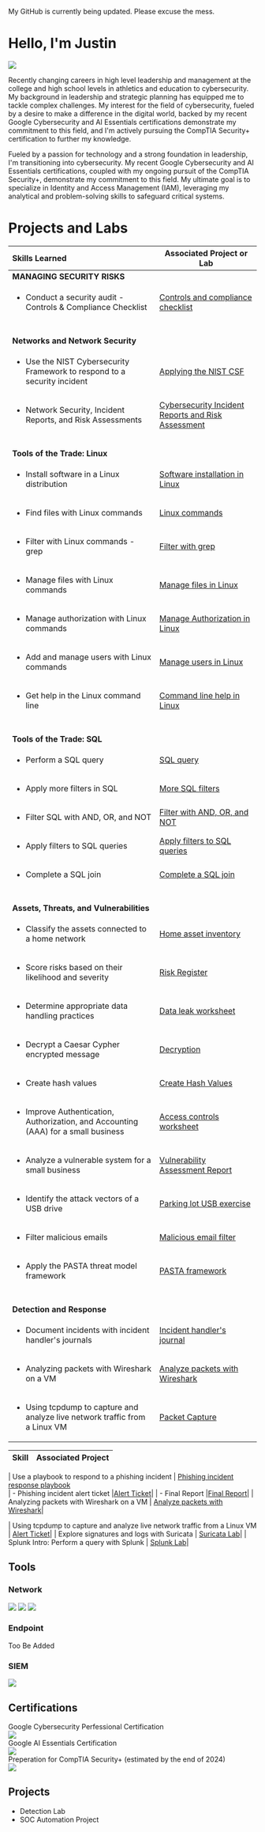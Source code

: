 My GitHub is currently being updated.  Please excuse the mess.
# Hello, I'm Justin
<a href="https://linkedin.com/in/justin-kosik"><img src="https://img.shields.io/badge/-LinkedIn-0072b1?&style=for-the-badge&logo=linkedin&logoColor=white" /></a>

Recently changing careers in high level leadership and management at the college and high school levels in athletics and education to cybersecurity.  My background in leadership and strategic planning has equipped me to tackle complex challenges.  My interest for the field of cybersecurity, fueled by a desire to make a difference in the digital world, backed by my recent Google Cybersecurity and AI Essentials certifications demonstrate my commitment to this field, and I'm actively pursuing the CompTIA Security+ certification to further my knowledge.


Fueled by a passion for technology and a strong foundation in leadership, I'm transitioning into cybersecurity.  My recent Google Cybersecurity and AI Essentials certifications, coupled with my ongoing pursuit of the CompTIA Security+, demonstrate my commitment to this field.  My ultimate goal is to specialize in Identity and Access Management (IAM), leveraging my analytical and problem-solving skills to safeguard critical systems.

# Projects and Labs

| **Skills Learned**                                | **Associated Project or Lab**    |
|:-----------------------------------------------|----------------------------------|
|**MANAGING SECURITY RISKS**        ||
| <p><ul><li>Conduct a security audit - Controls & Compliance Checklist</li></ul>    |<a href="https://github.com/CoachKosik/Conduct-a-security-audit/blob/main/README.md">Controls and compliance checklist</a>|
|<br>||
|**Networks and Network Security**    ||
|<p><ul><li>Use the NIST Cybersecurity Framework to respond to a security incident    |<a href="https://github.com/CoachKosik/Use-the-NIST-Cybersecurity-Framework-to-respond-to-a-security-incident">Applying the NIST CSF</a>
|<p><ul><li>Network Security, Incident Reports, and Risk Assessments    |<a href="https://github.com/CoachKosik/Network-Security-Incident-Reports-and-Risk-Assessments/blob/main/README.md">Cybersecurity Incident Reports and Risk Assessment</a>    |
|<br>||
|**Tools of the Trade: Linux**    ||
|<p><ul><li>Install software in a Linux distribution    |<a href="https://github.com/CoachKosik/Software-installation-in-Linux/blob/main/README.md">Software installation in Linux</a>|
|<p><ul><li>Find files with Linux commands    |<a href="https://github.com/CoachKosik/Find-files-with-Linux-commands">Linux commands</a>    |
| <p><ul><li>Filter with Linux commands - grep    |<a href="https://github.com/CoachKosik/Filter-with-grep/blob/main/README.md">Filter with grep</a>    |
| <p><ul><li>Manage files with Linux commands    |<a href="https://github.com/CoachKosik/Manage-files-with-Linux-commands/blob/main/README.md">Manage files in Linux</a>    |
| <p><ul><li>Manage authorization with Linux commands    |<a href="https://github.com/CoachKosik/File-permissions-in-Linux/blob/main/README.md">Manage Authorization in Linux</a>|
| <p><ul><li>Add and manage users with Linux commands    |<a href="https://github.com/CoachKosik/Add-and-manage-users-with-Linux-commands/blob/main/README.md">Manage users in Linux</a>|
| <p><ul><li>Get help in the Linux command line    |<a href="https://github.com/CoachKosik/Get-help-in-the-Linux-command-line/blob/main/README.md">Command line help in Linux</a>  |
|<br>||
|**Tools of the Trade: SQL**    ||
|<p><ul><li>Perform a SQL query    |<a href="https://github.com/CoachKosik/Perform-a-SQL-query/blob/main/README.md">SQL query</a>    |
|<p><ul><li>Apply more filters in SQL    |<a href="https://github.com/CoachKosik/More-SQL-filters/blob/main/README.md">More SQL filters</a>    |
|<p><ul><li>Filter SQL with AND, OR, and NOT    |<a href="https://github.com/CoachKosik/Filter-SQL-with-AND-OR-and-NOT/blob/main/README.md">Filter with AND, OR, and NOT</a>    |
|<p><ul><li>Apply filters to SQL queries    |<a href="https://github.com/CoachKosik/Apply-filters-to-SQL-queries/blob/main/README.md">Apply filters to SQL queries</a>    |
|<p><ul><li>Complete a SQL join    |<a href="https://github.com/CoachKosik/Complete-a-SQL-join/blob/main/README.md">Complete a SQL join</a>    |
|<br>||
|**Assets, Threats, and Vulnerabilities**    ||
| <p><ul><li>Classify the assets connected to a home network         | <a href="https://github.com/CoachKosik/Home-asset-inventory/blob/main/README.md">Home asset inventory</a>|
|<p><ul><li>Score risks based on their likelihood and severity         | <a href="https://github.com/CoachKosik/Risk-Register/blob/main/README.md">Risk Register</a>|
| <p><ul><li>Determine appropriate data handling practices         | <a href="https://github.com/CoachKosik/Data-leak-worksheet/blob/main/README.md">Data leak worksheet</a>|
| <p><ul><li>Decrypt a Caesar Cypher encrypted message         | <a href="https://drive.google.com/file/d/1TdchOfAlxzyW4tToIu_GT0ucByrkattM/view?usp=sharing">Decryption</a>|
| <p><ul><li>Create hash values         | <a href="https://drive.google.com/file/d/1GFSOVsN06HEJe3wLHZqF2iCJBtgAfhre/view?usp=sharing">Create Hash Values</a>|
| <p><ul><li>Improve Authentication, Authorization, and Accounting (AAA) for a small business         | <a href="https://docs.google.com/document/d/1RkKlWTRO_jXhmYw3lXFSmgcc63ciomdSb2vVxfL7Dzo/edit?usp=sharing">Access controls worksheet</a>|
| <p><ul><li>Analyze a vulnerable system for a small business         | <a href="https://github.com/CoachKosik/Vulnerability-Assessment-Report/blob/main/README.md">Vulnerability Assessment Report</a>|
| <p><ul><li>Identify the attack vectors of a USB drive         | <a href="https://github.com/CoachKosik/Parking-lot-USB-exercise/blob/main/README.md">Parking lot USB exercise</a>|
| <p><ul><li>Filter malicious emails                |<a href="https://github.com/CoachKosik/Email-Filter/blob/main/README.md">Malicious email filter</a>    |
| <p><ul><li>Apply the PASTA threat model framework        |<a href="https://github.com/CoachKosik/PASTA-Lab/blob/main/README.md">PASTA framework    |
|<br>||
|**Detection and Response**    ||
|<p><ul><li>Document incidents with incident handler's journals         | <a href="https://docs.google.com/document/d/1vrN1QgG070_AoVgqCwIShvMiKb8W4WVeHHrRchtRPRs/edit?usp=sharing">Incident handler's journal</a>|
|<p><ul><li>Analyzing packets with Wireshark on a VM         | <a href="https://github.com/CoachKosik/Wireshark-Packet-Analysis/blob/main/README.md">Analyze packets with Wireshark</a>|
|<p><ul><li>Using tcpdump to capture and analyze live network traffic from a Linux VM         | <a href="https://docs.google.com/document/d/19LuZZPAfnzdTfb5fVCVyPVQZq4epbQRdiAUbVnINNsY/edit?usp=sharing">Packet Capture </a>|





| Skill                                         | Associated Project         |
|-----------------------------------------------|----------------------------|


| Use a playbook to respond to a phishing incident         | <a href="https://docs.google.com/document/d/1axad16ZrozrsNVVQD5nJxk5bzAeIMFvV/edit?usp=sharing&ouid=105064495821226407439&rtpof=true&sd=true">Phishing incident response playbook</a></br>
| - Phishing incident alert ticket        |<a href="https://docs.google.com/document/d/1IYXkQCagblu4xgnnZcv8N9N7M5bHTBDw/edit?usp=sharing&ouid=105064495821226407439&rtpof=true&sd=true">Alert Ticket</a>|
| - Final Report        |<a href="https://docs.google.com/document/d/1JO4hwoSmnkoaNwuMCZGoesPEbFtBLj9X/edit?usp=sharing&ouid=105064495821226407439&rtpof=true&sd=true">Final Report</a>|
| Analyzing packets with Wireshark on a VM         | <a href="https://docs.google.com/document/d/1Xg_i8XqLCSrpxMfahVL8_KslsRO_mM9vUwRRkhm1gtQ/edit?usp=sharing">Analyze packets with Wireshark</a>|

| Using tcpdump to capture and analyze live network traffic from a Linux VM         | <a href="https://docs.google.com/document/d/1IYXkQCagblu4xgnnZcv8N9N7M5bHTBDw/edit?usp=sharing&ouid=105064495821226407439&rtpof=true&sd=true">Alert Ticket</a>|
| Explore signatures and logs with Suricata         | <a href="https://docs.google.com/document/d/19KQYlErtPr1cEafaGvayZHiPUFlm38syanW5TG3oLU4/edit?usp=sharing">Suricata Lab</a>|
| Splunk Intro: Perform a query with Splunk         | <a href="https://docs.google.com/document/d/1X0kBj6JbtXLd8ezKrDn7wG-Amvt45oRDcr9JEW0IP3A/edit?usp=sharing">Splunk Lab</a>|

## Tools

### Network
<div>
    <img src="https://img.shields.io/badge/-Wireshark-1679A7?&style=for-the-badge&logo=Wireshark&logoColor=white" />
    <img src="https://img.shields.io/badge/-Suricata-EF3B2D?&style=for-the-badge&logo=Suricata&logoColor=white" />
    <img src="https://img.shields.io/badge/-tcpdump-FF4B00?&style=for-the-badge&logo=tcpdump&logoColor=white" />
</div>

### Endpoint
<div>
    Too Be Added
</div>

### SIEM
<div>
    <img src="https://img.shields.io/badge/-Splunk-007CBA?&style=for-the-badge&logo=Splunk&logoColor=white" />
</div>

## Certifications
<div>
Google Cybersecurity Perfessional Certification <br>
    <a href="https://coursera.org/share/31598826845bd259033fbac98e6bd2c2">
    <img src="https://img.shields.io/badge/-Coursera-0056B3?&style=for-the-badge&logo=Coursera&logoColor=white"/></a><br>
Google AI Essentials Certification <br>
    <a href="https://coursera.org/share/7f7707721943fc1158e0f9ab07ffadad">
    <img src="https://img.shields.io/badge/-Coursera-0056B3?&style=for-the-badge&logo=Coursera&logoColor=white"/></a><br>
Preperation for CompTIA Security+ (estimated by the end of 2024)<br>
<img src="https://img.shields.io/badge/-Network%2B-007ACC?&style=for-the-badge&logo=CompTIA&logoColor=white" /><br>
</div>

## Projects
- Detection Lab
- SOC Automation Project
